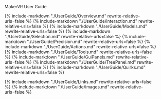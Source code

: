 <!--
Note that the cinder theme has a maximum of 3 levels for its table of
contents. Instead of using the first level (h1) for the title, create a title
div.
-->

<div class="title">MakerVR User Guide</div>

{% include-markdown "./UserGuide/Overview.md"    rewrite-relative-urls=false %}
{% include-markdown "./UserGuide/Interaction.md" rewrite-relative-urls=false %}
{% include-markdown "./UserGuide/Models.md"      rewrite-relative-urls=false %}
{% include-markdown "./UserGuide/Selection.md"   rewrite-relative-urls=false %}
{% include-markdown "./UserGuide/Precision.md"   rewrite-relative-urls=false %}
{% include-markdown "./UserGuide/Actions.md"     rewrite-relative-urls=false %}
{% include-markdown "./UserGuide/Tools.md"       rewrite-relative-urls=false %}
{% include-markdown "./UserGuide/GuiPanels.md"   rewrite-relative-urls=false %}
{% include-markdown "./UserGuide/TreePanel.md"   rewrite-relative-urls=false %}
{% include-markdown "./UserGuide/Quirks.md"      rewrite-relative-urls=false %}

<!-- These define references used in the rest of the User Guide: -->
{% include-markdown "./UserGuide/Links.md"       rewrite-relative-urls=false %}
{% include-markdown "./UserGuide/Images.md"      rewrite-relative-urls=false %}
